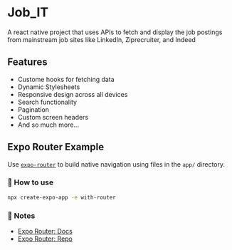 # Job_IT
A react native project that uses APIs to fetch and display the job postings from mainstream job sites like LinkedIn, Ziprecruiter, and Indeed

## Features
- Custome hooks for fetching data
- Dynamic Stylesheets
- Responsive design across all devices
- Search functionality
- Pagination
- Custom screen headers
- And so much more...

## Expo Router Example

Use [`expo-router`](https://expo.github.io/router) to build native navigation using files in the `app/` directory.

### 🚀 How to use

```sh
npx create-expo-app -e with-router
```

### 📝 Notes

- [Expo Router: Docs](https://expo.github.io/router)
- [Expo Router: Repo](https://github.com/expo/router)
